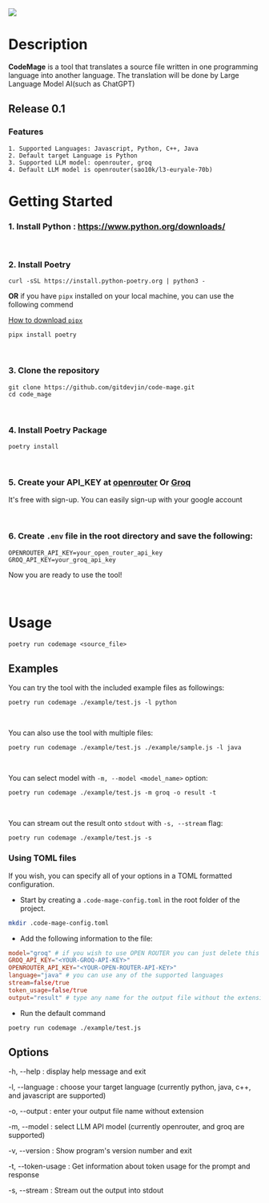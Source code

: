 <img src="https://vhs.charm.sh/vhs-5IzBzwY5YvLUKiO1Ntq8DX.gif">

# Description

**CodeMage** is a tool that translates a source file written in one programming language into another language.
The translation will be done by Large Language Model AI(such as ChatGPT)

## Release 0.1

### Features

    1. Supported Languages: Javascript, Python, C++, Java
    2. Default target Language is Python
    3. Supported LLM model: openrouter, groq
    4. Default LLM model is openrouter(sao10k/l3-euryale-70b)

# Getting Started

### 1. Install Python : https://www.python.org/downloads/

<br>

### 2. Install Poetry

```console
curl -sSL https://install.python-poetry.org | python3 -
```

**OR** if you have `pipx` installed on your local machine, you can use the following commend

[How to download `pipx`](https://github.com/pypa/pipx)

```console
pipx install poetry
```

<br>

### 3. Clone the repository

```console
git clone https://github.com/gitdevjin/code-mage.git
cd code_mage
```

<br>

### 4. Install Poetry Package

```console
poetry install
```

<br>

### 5. Create your API_KEY at [openrouter](https://openrouter.ai/docs/api-keys) Or [Groq](https://console.groq.com/keys)

It's free with sign-up. You can easily sign-up with your google account

<br>

### 6. Create `.env` file in the root directory and save the following:

```
OPENROUTER_API_KEY=your_open_router_api_key
GROQ_API_KEY=your_groq_api_key
```

Now you are ready to use the tool!

<br>

# Usage

```console
poetry run codemage <source_file>
```

## Examples

You can try the tool with the included example files as followings:

```console
poetry run codemage ./example/test.js -l python
```

<br>

You can also use the tool with multiple files:

```console
poetry run codemage ./example/test.js ./example/sample.js -l java
```

<br>

You can select model with `-m, --model <model_name>` option:

```console
poetry run codemage ./example/test.js -m groq -o result -t
```

<br>

You can stream out the result onto `stdout` with `-s, --stream` flag:

```console
poetry run codemage ./example/test.js -s
```

### Using TOML files

If you wish, you can specify all of your options in a TOML formatted configuration.

- Start by creating a `.code-mage-config.toml` in the root folder of the project.

```bash
mkdir .code-mage-config.toml
```

- Add the following information to the file:

```toml
model="groq" # if you wish to use OPEN ROUTER you can just delete this line
GROQ_API_KEY="<YOUR-GROQ-API-KEY>"
OPENROUTER_API_KEY="<YOUR-OPEN-ROUTER-API-KEY>"
language="java" # you can use any of the supported languages
stream=false/true
token_usage=false/true
output="result" # type any name for the output file without the extension
```

- Run the default command

```
poetry run codemage ./example/test.js
```

## Options

-h, --help : display help message and exit

-l, --language : choose your target language (currently python, java, c++, and javascript are supported)

-o, --output : enter your output file name without extension

-m, --model : select LLM API model (currently openrouter, and groq are supported)

-v, --version : Show program's version number and exit

-t, --token-usage : Get information about token usage for the prompt and response

-s, --stream : Stream out the output into stdout
